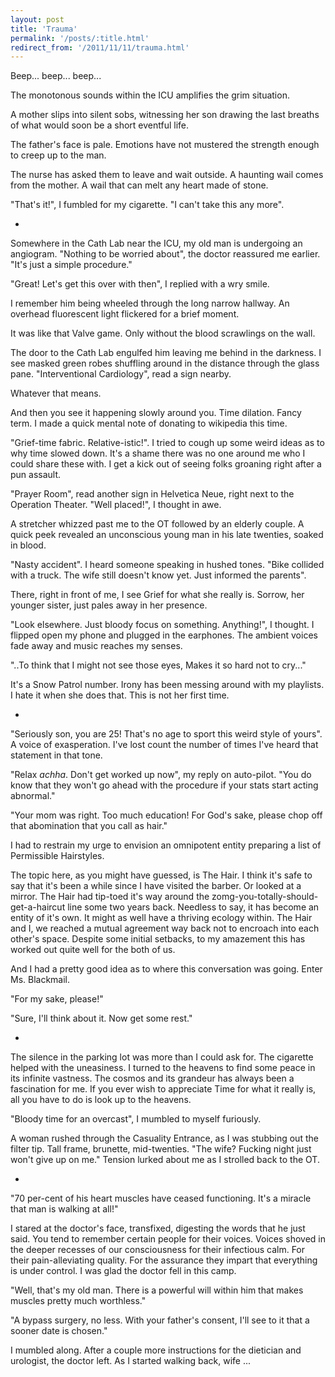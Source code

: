 ```yaml
---
layout: post
title: 'Trauma'
permalink: '/posts/:title.html'
redirect_from: '/2011/11/11/trauma.html'
---
```


Beep... beep... beep...

The monotonous sounds within the ICU amplifies the grim situation.

A mother slips into silent sobs, witnessing her son drawing the last breaths of what would soon be a short eventful life.

The father's face is pale. Emotions have not mustered the strength enough to creep up to the man.

The nurse has asked them to leave and wait outside. A haunting wail comes from the mother. A wail that can melt any heart made of stone.

"That's it!", I fumbled for my cigarette. "I can't take this any more".

*

Somewhere in the Cath Lab near the ICU, my old man is undergoing an angiogram. "Nothing to be worried about", the doctor reassured me earlier. "It's just a simple procedure."

"Great! Let's get this over with then", I replied with a wry smile.

I remember him being wheeled through the long narrow hallway. An overhead fluorescent light flickered for a brief moment.

It was like that Valve game. Only without the blood scrawlings on the wall.

The door to the Cath Lab engulfed him leaving me behind in the darkness. I see masked green robes shuffling around in the distance through the glass pane. "Interventional Cardiology", read a sign nearby.

Whatever that means.

And then you see it happening slowly around you. Time dilation. Fancy term. I made a quick mental note of donating to wikipedia this time.

"Grief-time fabric. Relative-istic!". I tried to cough up some weird ideas as to why time slowed down. It's a shame there was no one around me who I could share these with. I get a kick out of seeing folks groaning right after a pun assault.

"Prayer Room", read another sign in Helvetica Neue, right next to the Operation Theater. "Well placed!", I thought in awe.

A stretcher whizzed past me to the OT followed by an elderly couple. A quick peek revealed an unconscious young man in his late twenties, soaked in blood.

"Nasty accident". I heard someone speaking in hushed tones. "Bike collided with a truck. The wife still doesn't know yet. Just informed the parents".

There, right in front of me, I see Grief for what she really is. Sorrow, her younger sister, just pales away in her presence.

"Look elsewhere. Just bloody focus on something. Anything!", I thought. I flipped open my phone and plugged in the earphones. The ambient voices fade away and music reaches my senses.

"..To think that I might not see those eyes,
Makes it so hard not to cry..."

It's a Snow Patrol number. Irony has been messing around with my playlists. I hate it when she does that. This is not her first time.

*

"Seriously son, you are 25! That's no age to sport this weird style of yours". A voice of exasperation. I've lost count the number of times I've heard that statement in that tone.

"Relax _achha_. Don't get worked up now", my reply on auto-pilot. "You do know that they won't go ahead with the procedure if your stats start acting abnormal."

"Your mom was right. Too much education! For God's sake, please chop off that abomination that you call as hair."

I had to restrain my urge to envision an omnipotent entity preparing a list of Permissible Hairstyles.

The topic here, as you might have guessed, is The Hair. I think it's safe to say that it's been a while since I have visited the barber. Or looked at a mirror. The Hair had tip-toed it's way around the zomg-you-totally-should-get-a-haircut line some two years back. Needless to say, it has become an entity of it's own. It might as well have a thriving ecology within. The Hair and I, we reached a mutual agreement way back not to encroach into each other's space. Despite some initial setbacks, to my amazement this has worked out quite well for the both of us.

And I had a pretty good idea as to where this conversation was going. Enter Ms. Blackmail.

"For my sake, please!"

"Sure, I'll think about it. Now get some rest."

*

The silence in the parking lot was more than I could ask for. The cigarette helped with the uneasiness. I turned to the heavens to find some peace in its infinite vastness. The cosmos and its grandeur has always been a fascination for me. If you ever wish to appreciate Time for what it really is, all you have to do is look up to the heavens.

"Bloody time for an overcast", I mumbled to myself furiously.

A woman rushed through the Casuality Entrance, as I was stubbing out the filter tip. Tall frame, brunette, mid-twenties. "The wife? Fucking night just won't give up on me." Tension lurked about me as I strolled back to the OT.

*

"70 per-cent of his heart muscles have ceased functioning. It's a miracle that man is walking at all!"

I stared at the doctor's face, transfixed, digesting the words that he just said. You tend to remember certain people for their voices. Voices shoved in the deeper recesses of our consciousness for their infectious calm. For their pain-alleviating quality. For the assurance they impart that everything is under control. I was glad the doctor fell in this camp.

"Well, that's my old man. There is a powerful will within him that makes muscles pretty much worthless."

"A bypass surgery, no less. With your father's consent, I'll see to it that a sooner date is chosen."

I mumbled along. After a couple more instructions for the dietician and urologist, the doctor left. As I started walking back, wife ...


